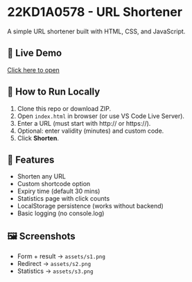 # 22KD1A0578 - URL Shortener

A simple URL shortener built with HTML, CSS, and JavaScript.

## 🚀 Live Demo
[Click here to open](https://Praveenstd.github.io/22KD1A0578/)

## 📌 How to Run Locally
1. Clone this repo or download ZIP.
2. Open `index.html` in browser (or use VS Code Live Server).
3. Enter a URL (must start with http:// or https://).
4. Optional: enter validity (minutes) and custom code.
5. Click **Shorten**.

## 🎯 Features
- Shorten any URL
- Custom shortcode option
- Expiry time (default 30 mins)
- Statistics page with click counts
- LocalStorage persistence (works without backend)
- Basic logging (no console.log)

## 🖼️ Screenshots
- Form + result → `assets/s1.png`
- Redirect → `assets/s2.png`
- Statistics → `assets/s3.png`
